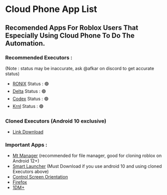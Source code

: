 # Cloud Phone App List
## Recomended Apps For Roblox Users That Especially Using Cloud Phone To Do The Automation.
### Recommended Executors :
(Note : status may be inaccurate, ask @afkar on discord to get accurate status)
- [RONIX](https://wearedevs.net/d/ronix) Status : 🟢 
- [Delta](https://deltaexploits.gg/delta-executor-android) Status : 🟢
- [Codex](https://codex.lol/android) Status : 🟢 
- [Krnl](https://krnl.cat) Status : 🟢 

### Cloned Executors (Android 10 exclusive)
- [Link Download](https://afkar-store.web.id/setup)

### Important Apps :
- [Mt Manager](https://d.apkpure.com/b/APK/bin.mt.plus?version=latest) (recommended for file manager, good for cloning roblox on Android 12+)
- [Smart Launcher](https://d.apkpure.com/b/APK/ginlemon.flowerfree?version=latest) (Must Download if you use android 10 and using cloned Executors above)
- [Control Screen Orientation](https://d.apkpure.com/b/APK/ahapps.controlthescreenorientation?version=latest)
- [Firefox](https://d.apkpure.com/b/APK/org.mozilla.firefox?version=latest)
- [1DM+](https://s1.spiderdown.com/1DM/1DM%2B%20v18.2%20%28Patched%29.apk)